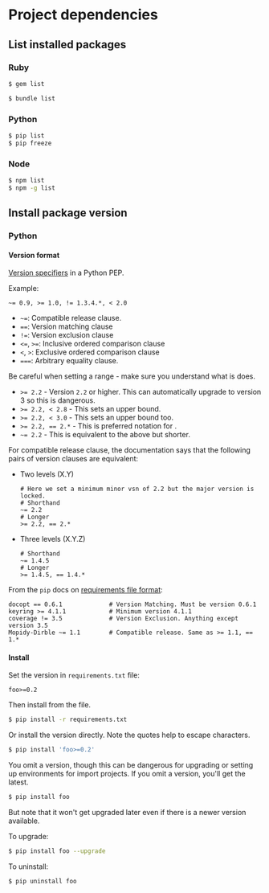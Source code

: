 # Project dependencies

## List installed packages

### Ruby

```sh
$ gem list

$ bundle list
```

### Python

```sh
$ pip list
$ pip freeze
```

### Node

```sh
$ npm list
$ npm -g list
```

## Install package version

### Python

#### Version format

[Version specifiers](https://www.python.org/dev/peps/pep-0440/#version-specifiers) in a Python PEP.

Example:

```
~= 0.9, >= 1.0, != 1.3.4.*, < 2.0
```

- `~=`: Compatible release clause.
- `==`: Version matching clause
- `!=`: Version exclusion clause
- `<=`, `>=`: Inclusive ordered comparison clause
- `<`, `>`: Exclusive ordered comparison clause
- `===`: Arbitrary equality clause.

Be careful when setting a range - make sure you understand what is does.

- `>= 2.2` - Version `2.2` or higher. This can automatically upgrade to version 3 so this is dangerous.
- `>= 2.2, < 2.8` - This sets an upper bound.
- `>= 2.2, < 3.0` - This sets an upper bound too.
- `>= 2.2, == 2.*` - This is preferred notation for .
- `~= 2.2` - This is equivalent to the above but shorter.


For compatible release clause, the documentation says that the following pairs of version clauses are equivalent:

- Two levels (X.Y)
    ```
    # Here we set a minimum minor vsn of 2.2 but the major version is locked.
    # Shorthand
    ~= 2.2
    # Longer
    >= 2.2, == 2.*
    ```
- Three levels (X.Y.Z)
    ```
    # Shorthand
    ~= 1.4.5
    # Longer
    >= 1.4.5, == 1.4.*
    ```

From the `pip` docs on [requirements file format](https://pip.readthedocs.io/en/stable/reference/pip_install/#requirements-file-format):

```
docopt == 0.6.1             # Version Matching. Must be version 0.6.1
keyring >= 4.1.1            # Minimum version 4.1.1
coverage != 3.5             # Version Exclusion. Anything except version 3.5
Mopidy-Dirble ~= 1.1        # Compatible release. Same as >= 1.1, == 1.*
```

#### Install

Set the version in `requirements.txt` file:

```
foo>=0.2
```

Then install from the file.

```sh
$ pip install -r requirements.txt
```


Or install the version directly. Note the quotes help to escape characters.

```sh
$ pip install 'foo>=0.2'
```

You omit a version, though this can be dangerous for upgrading or setting up environments for import projects. If you omit a version, you'll get the latest.

```sh
$ pip install foo
```

But note that it won't get upgraded later even if there is a newer version available.

To upgrade:

```sh
$ pip install foo --upgrade
```

To uninstall:

```sh
$ pip uninstall foo
```
<!--stackedit_data:
eyJoaXN0b3J5IjpbLTI2NTExODE1NF19
-->